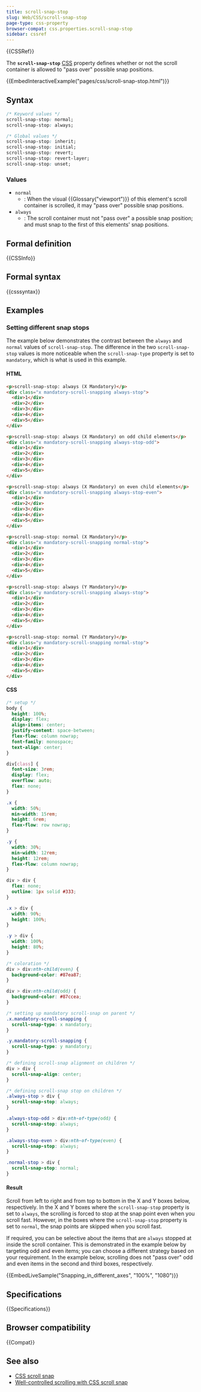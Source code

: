 ```yaml
---
title: scroll-snap-stop
slug: Web/CSS/scroll-snap-stop
page-type: css-property
browser-compat: css.properties.scroll-snap-stop
sidebar: cssref
---
```


{{CSSRef}}

The **`scroll-snap-stop`** [CSS](/en-US/docs/Web/CSS) property defines whether or not the scroll container is allowed to "pass over" possible snap positions.

{{EmbedInteractiveExample("pages/css/scroll-snap-stop.html")}}

## Syntax

```css
/* Keyword values */
scroll-snap-stop: normal;
scroll-snap-stop: always;

/* Global values */
scroll-snap-stop: inherit;
scroll-snap-stop: initial;
scroll-snap-stop: revert;
scroll-snap-stop: revert-layer;
scroll-snap-stop: unset;
```

### Values

- `normal`
  - : When the visual {{Glossary("viewport")}} of this element's scroll container is scrolled, it may "pass over" possible snap positions.
- `always`
  - : The scroll container must not "pass over" a possible snap position; and must snap to the first of this elements' snap positions.

## Formal definition

{{CSSInfo}}

## Formal syntax

{{csssyntax}}

## Examples

### Setting different snap stops

The example below demonstrates the contrast between the `always` and `normal` values of `scroll-snap-stop`. The difference in the two `scroll-snap-stop` values is more noticeable when the `scroll-snap-type` property is set to `mandatory`, which is what is used in this example.

#### HTML

```html
<p>scroll-snap-stop: always (X Mandatory)</p>
<div class="x mandatory-scroll-snapping always-stop">
  <div>1</div>
  <div>2</div>
  <div>3</div>
  <div>4</div>
  <div>5</div>
</div>

<p>scroll-snap-stop: always (X Mandatory) on odd child elements</p>
<div class="x mandatory-scroll-snapping always-stop-odd">
  <div>1</div>
  <div>2</div>
  <div>3</div>
  <div>4</div>
  <div>5</div>
</div>

<p>scroll-snap-stop: always (X Mandatory) on even child elements</p>
<div class="x mandatory-scroll-snapping always-stop-even">
  <div>1</div>
  <div>2</div>
  <div>3</div>
  <div>4</div>
  <div>5</div>
</div>

<p>scroll-snap-stop: normal (X Mandatory)</p>
<div class="x mandatory-scroll-snapping normal-stop">
  <div>1</div>
  <div>2</div>
  <div>3</div>
  <div>4</div>
  <div>5</div>
</div>

<p>scroll-snap-stop: always (Y Mandatory)</p>
<div class="y mandatory-scroll-snapping always-stop">
  <div>1</div>
  <div>2</div>
  <div>3</div>
  <div>4</div>
  <div>5</div>
</div>

<p>scroll-snap-stop: normal (Y Mandatory)</p>
<div class="y mandatory-scroll-snapping normal-stop">
  <div>1</div>
  <div>2</div>
  <div>3</div>
  <div>4</div>
  <div>5</div>
</div>
```

#### CSS

```css hidden
/* setup */
body {
  height: 100%;
  display: flex;
  align-items: center;
  justify-content: space-between;
  flex-flow: column nowrap;
  font-family: monospace;
  text-align: center;
}

div[class] {
  font-size: 3rem;
  display: flex;
  overflow: auto;
  flex: none;
}

.x {
  width: 50%;
  min-width: 15rem;
  height: 6rem;
  flex-flow: row nowrap;
}

.y {
  width: 30%;
  min-width: 12rem;
  height: 12rem;
  flex-flow: column nowrap;
}

div > div {
  flex: none;
  outline: 1px solid #333;
}

.x > div {
  width: 90%;
  height: 100%;
}

.y > div {
  width: 100%;
  height: 80%;
}

/* coloration */
div > div:nth-child(even) {
  background-color: #87ea87;
}

div > div:nth-child(odd) {
  background-color: #87ccea;
}
```

```css
/* setting up mandatory scroll-snap on parent */
.x.mandatory-scroll-snapping {
  scroll-snap-type: x mandatory;
}

.y.mandatory-scroll-snapping {
  scroll-snap-type: y mandatory;
}

/* defining scroll-snap alignment on children */
div > div {
  scroll-snap-align: center;
}

/* defining scroll-snap stop on children */
.always-stop > div {
  scroll-snap-stop: always;
}

.always-stop-odd > div:nth-of-type(odd) {
  scroll-snap-stop: always;
}

.always-stop-even > div:nth-of-type(even) {
  scroll-snap-stop: always;
}

.normal-stop > div {
  scroll-snap-stop: normal;
}
```

#### Result

Scroll from left to right and from top to bottom in the X and Y boxes below, respectively. In the X and Y boxes where the `scroll-snap-stop` property is set to `always`, the scrolling is forced to stop at the snap point even when you scroll fast. However, in the boxes where the `scroll-snap-stop` property is set to `normal`, the snap points are skipped when you scroll fast.

If required, you can be selective about the items that are `always` stopped at inside the scroll container. This is demonstrated in the example below by targeting odd and even items; you can choose a different strategy based on your requirement. In the example below, scrolling does not "pass over" odd and even items in the second and third boxes, respectively.

{{EmbedLiveSample("Snapping_in_different_axes", "100%", "1080")}}

## Specifications

{{Specifications}}

## Browser compatibility

{{Compat}}

## See also

- [CSS scroll snap](/en-US/docs/Web/CSS/CSS_scroll_snap)
- [Well-controlled scrolling with CSS scroll snap](https://web.dev/articles/css-scroll-snap)
